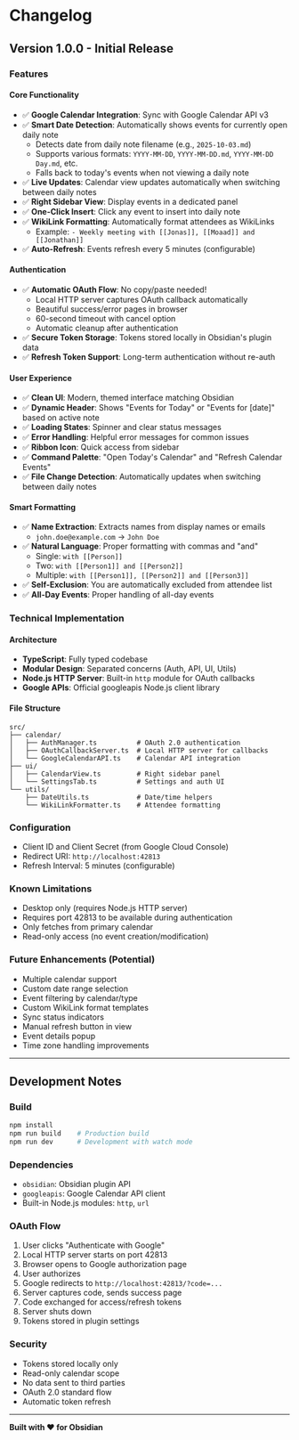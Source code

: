 # Changelog

## Version 1.0.0 - Initial Release

### Features

#### Core Functionality
- ✅ **Google Calendar Integration**: Sync with Google Calendar API v3
- ✅ **Smart Date Detection**: Automatically shows events for currently open daily note
  - Detects date from daily note filename (e.g., `2025-10-03.md`)
  - Supports various formats: `YYYY-MM-DD`, `YYYY-MM-DD.md`, `YYYY-MM-DD Day.md`, etc.
  - Falls back to today's events when not viewing a daily note
- ✅ **Live Updates**: Calendar view updates automatically when switching between daily notes
- ✅ **Right Sidebar View**: Display events in a dedicated panel
- ✅ **One-Click Insert**: Click any event to insert into daily note
- ✅ **WikiLink Formatting**: Automatically format attendees as WikiLinks
  - Example: `- Weekly meeting with [[Jonas]], [[Moaad]] and [[Jonathan]]`
- ✅ **Auto-Refresh**: Events refresh every 5 minutes (configurable)

#### Authentication
- ✅ **Automatic OAuth Flow**: No copy/paste needed!
  - Local HTTP server captures OAuth callback automatically
  - Beautiful success/error pages in browser
  - 60-second timeout with cancel option
  - Automatic cleanup after authentication
- ✅ **Secure Token Storage**: Tokens stored locally in Obsidian's plugin data
- ✅ **Refresh Token Support**: Long-term authentication without re-auth

#### User Experience
- ✅ **Clean UI**: Modern, themed interface matching Obsidian
- ✅ **Dynamic Header**: Shows "Events for Today" or "Events for [date]" based on active note
- ✅ **Loading States**: Spinner and clear status messages
- ✅ **Error Handling**: Helpful error messages for common issues
- ✅ **Ribbon Icon**: Quick access from sidebar
- ✅ **Command Palette**: "Open Today's Calendar" and "Refresh Calendar Events"
- ✅ **File Change Detection**: Automatically updates when switching between daily notes

#### Smart Formatting
- ✅ **Name Extraction**: Extracts names from display names or emails
  - `john.doe@example.com` → `John Doe`
- ✅ **Natural Language**: Proper formatting with commas and "and"
  - Single: `with [[Person]]`
  - Two: `with [[Person1]] and [[Person2]]`
  - Multiple: `with [[Person1]], [[Person2]] and [[Person3]]`
- ✅ **Self-Exclusion**: You are automatically excluded from attendee list
- ✅ **All-Day Events**: Proper handling of all-day events

### Technical Implementation

#### Architecture
- **TypeScript**: Fully typed codebase
- **Modular Design**: Separated concerns (Auth, API, UI, Utils)
- **Node.js HTTP Server**: Built-in `http` module for OAuth callbacks
- **Google APIs**: Official googleapis Node.js client library

#### File Structure
```
src/
├── calendar/
│   ├── AuthManager.ts          # OAuth 2.0 authentication
│   ├── OAuthCallbackServer.ts  # Local HTTP server for callbacks
│   └── GoogleCalendarAPI.ts    # Calendar API integration
├── ui/
│   ├── CalendarView.ts         # Right sidebar panel
│   └── SettingsTab.ts          # Settings and auth UI
└── utils/
    ├── DateUtils.ts            # Date/time helpers
    └── WikiLinkFormatter.ts    # Attendee formatting
```

### Configuration
- Client ID and Client Secret (from Google Cloud Console)
- Redirect URI: `http://localhost:42813`
- Refresh Interval: 5 minutes (configurable)

### Known Limitations
- Desktop only (requires Node.js HTTP server)
- Requires port 42813 to be available during authentication
- Only fetches from primary calendar
- Read-only access (no event creation/modification)

### Future Enhancements (Potential)
- Multiple calendar support
- Custom date range selection
- Event filtering by calendar/type
- Custom WikiLink format templates
- Sync status indicators
- Manual refresh button in view
- Event details popup
- Time zone handling improvements

---

## Development Notes

### Build
```bash
npm install
npm run build    # Production build
npm run dev      # Development with watch mode
```

### Dependencies
- `obsidian`: Obsidian plugin API
- `googleapis`: Google Calendar API client
- Built-in Node.js modules: `http`, `url`

### OAuth Flow
1. User clicks "Authenticate with Google"
2. Local HTTP server starts on port 42813
3. Browser opens to Google authorization page
4. User authorizes
5. Google redirects to `http://localhost:42813/?code=...`
6. Server captures code, sends success page
7. Code exchanged for access/refresh tokens
8. Server shuts down
9. Tokens stored in plugin settings

### Security
- Tokens stored locally only
- Read-only calendar scope
- No data sent to third parties
- OAuth 2.0 standard flow
- Automatic token refresh

---

**Built with ❤️ for Obsidian**
